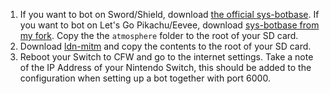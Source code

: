 1. If you want to bot on Sword/Shield, download [the official sys-botbase](https://github.com/olliz0r/sys-botbase/releases). If you want to bot on Let's Go Pikachu/Eevee, download [sys-botbase from my fork](https://github.com/Manu098vm/sys-botbase/releases). Copy the the ``atmosphere`` folder to the root of your SD card.
1. Download [ldn-mitm](https://github.com/spacemeowx2/ldn_mitm/releases) and copy the contents to the root of your SD card.
1. Reboot your Switch to CFW and go to the internet settings. Take a note of the IP Address of your Nintendo Switch, this should be added to the configuration when setting up a bot together with port 6000.